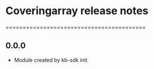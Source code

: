 # Coveringarray release notes
=========================================

0.0.0
-----
* Module created by kb-sdk init
